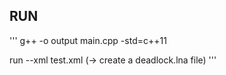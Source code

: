 ## RUN
'''
g++ -o output main.cpp -std=c++11

run --xml test.xml (-> create a deadlock.lna file)
'''
